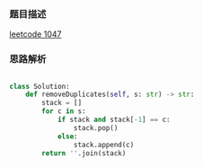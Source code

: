 ### 题目描述

[leetcode 1047](https://leetcode-cn.com/problems/remove-all-adjacent-duplicates-in-string/)


### 思路解析

```python

class Solution:
    def removeDuplicates(self, s: str) -> str:
        stack = []
        for c in s:
            if stack and stack[-1] == c:
                stack.pop()
            else:
                stack.append(c)
        return ''.join(stack)


```
